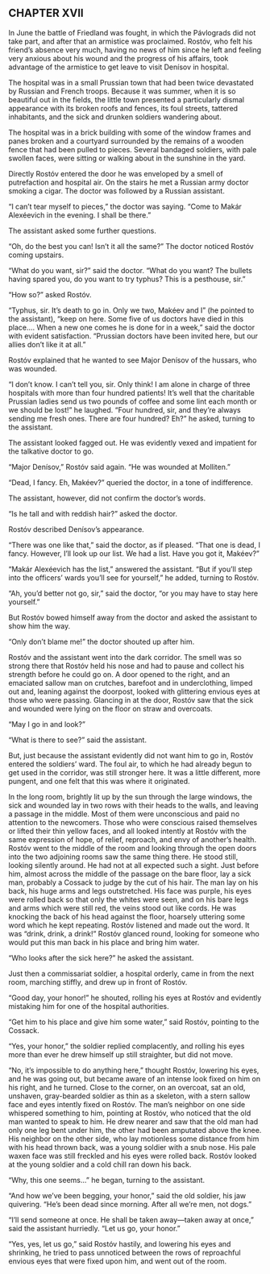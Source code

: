 ## CHAPTER XVII

In June the battle of Friedland was fought, in which the Pávlograds did
not take part, and after that an armistice was proclaimed. Rostóv, who
felt his friend’s absence very much, having no news of him since he
left and feeling very anxious about his wound and the progress of his
affairs, took advantage of the armistice to get leave to visit Denísov
in hospital.

The hospital was in a small Prussian town that had been twice devastated
by Russian and French troops. Because it was summer, when it is so
beautiful out in the fields, the little town presented a particularly
dismal appearance with its broken roofs and fences, its foul streets,
tattered inhabitants, and the sick and drunken soldiers wandering about.

The hospital was in a brick building with some of the window frames and
panes broken and a courtyard surrounded by the remains of a wooden fence
that had been pulled to pieces. Several bandaged soldiers, with pale
swollen faces, were sitting or walking about in the sunshine in the
yard.

Directly Rostóv entered the door he was enveloped by a smell of
putrefaction and hospital air. On the stairs he met a Russian army
doctor smoking a cigar. The doctor was followed by a Russian assistant.

“I can’t tear myself to pieces,” the doctor was saying. “Come to
Makár Alexéevich in the evening. I shall be there.”

The assistant asked some further questions.

“Oh, do the best you can! Isn’t it all the same?” The doctor
noticed Rostóv coming upstairs.

“What do you want, sir?” said the doctor. “What do you want?
The bullets having spared you, do you want to try typhus? This is a
pesthouse, sir.”

“How so?” asked Rostóv.

“Typhus, sir. It’s death to go in. Only we two, Makéev and I” (he
pointed to the assistant), “keep on here. Some five of us doctors have
died in this place.... When a new one comes he is done for in a week,”
said the doctor with evident satisfaction. “Prussian doctors have been
invited here, but our allies don’t like it at all.”

Rostóv explained that he wanted to see Major Denísov of the hussars,
who was wounded.

“I don’t know. I can’t tell you, sir. Only think! I am alone in
charge of three hospitals with more than four hundred patients! It’s
well that the charitable Prussian ladies send us two pounds of coffee
and some lint each month or we should be lost!” he laughed. “Four
hundred, sir, and they’re always sending me fresh ones. There are four
hundred? Eh?” he asked, turning to the assistant.

The assistant looked fagged out. He was evidently vexed and impatient
for the talkative doctor to go.

“Major Denísov,” Rostóv said again. “He was wounded at
Molliten.”

“Dead, I fancy. Eh, Makéev?” queried the doctor, in a tone of
indifference.

The assistant, however, did not confirm the doctor’s words.

“Is he tall and with reddish hair?” asked the doctor.

Rostóv described Denísov’s appearance.

“There was one like that,” said the doctor, as if pleased. “That
one is dead, I fancy. However, I’ll look up our list. We had a list.
Have you got it, Makéev?”

“Makár Alexéevich has the list,” answered the assistant. “But if
you’ll step into the officers’ wards you’ll see for yourself,”
he added, turning to Rostóv.

“Ah, you’d better not go, sir,” said the doctor, “or you may
have to stay here yourself.”

But Rostóv bowed himself away from the doctor and asked the assistant
to show him the way.

“Only don’t blame me!” the doctor shouted up after him.

Rostóv and the assistant went into the dark corridor. The smell was so
strong there that Rostóv held his nose and had to pause and collect
his strength before he could go on. A door opened to the right, and an
emaciated sallow man on crutches, barefoot and in underclothing, limped
out and, leaning against the doorpost, looked with glittering envious
eyes at those who were passing. Glancing in at the door, Rostóv
saw that the sick and wounded were lying on the floor on straw and
overcoats.

“May I go in and look?”

“What is there to see?” said the assistant.

But, just because the assistant evidently did not want him to go in,
Rostóv entered the soldiers’ ward. The foul air, to which he had
already begun to get used in the corridor, was still stronger here. It
was a little different, more pungent, and one felt that this was where
it originated.

In the long room, brightly lit up by the sun through the large windows,
the sick and wounded lay in two rows with their heads to the walls, and
leaving a passage in the middle. Most of them were unconscious and
paid no attention to the newcomers. Those who were conscious raised
themselves or lifted their thin yellow faces, and all looked intently at
Rostóv with the same expression of hope, of relief, reproach, and
envy of another’s health. Rostóv went to the middle of the room and
looking through the open doors into the two adjoining rooms saw the same
thing there. He stood still, looking silently around. He had not at all
expected such a sight. Just before him, almost across the middle of the
passage on the bare floor, lay a sick man, probably a Cossack to judge
by the cut of his hair. The man lay on his back, his huge arms and legs
outstretched. His face was purple, his eyes were rolled back so that
only the whites were seen, and on his bare legs and arms which were
still red, the veins stood out like cords. He was knocking the back of
his head against the floor, hoarsely uttering some word which he kept
repeating. Rostóv listened and made out the word. It was “drink,
drink, a drink!” Rostóv glanced round, looking for someone who would
put this man back in his place and bring him water.

“Who looks after the sick here?” he asked the assistant.

Just then a commissariat soldier, a hospital orderly, came in from the
next room, marching stiffly, and drew up in front of Rostóv.

“Good day, your honor!” he shouted, rolling his eyes at Rostóv and
evidently mistaking him for one of the hospital authorities.

“Get him to his place and give him some water,” said Rostóv,
pointing to the Cossack.

“Yes, your honor,” the soldier replied complacently, and rolling
his eyes more than ever he drew himself up still straighter, but did not
move.

“No, it’s impossible to do anything here,” thought Rostóv,
lowering his eyes, and he was going out, but became aware of an intense
look fixed on him on his right, and he turned. Close to the corner, on
an overcoat, sat an old, unshaven, gray-bearded soldier as thin as a
skeleton, with a stern sallow face and eyes intently fixed on Rostóv.
The man’s neighbor on one side whispered something to him, pointing
at Rostóv, who noticed that the old man wanted to speak to him. He drew
nearer and saw that the old man had only one leg bent under him, the
other had been amputated above the knee. His neighbor on the other side,
who lay motionless some distance from him with his head thrown back, was
a young soldier with a snub nose. His pale waxen face was still freckled
and his eyes were rolled back. Rostóv looked at the young soldier and a
cold chill ran down his back.

“Why, this one seems...” he began, turning to the assistant.

“And how we’ve been begging, your honor,” said the old soldier,
his jaw quivering. “He’s been dead since morning. After all we’re
men, not dogs.”

“I’ll send someone at once. He shall be taken away—taken away at
once,” said the assistant hurriedly. “Let us go, your honor.”

“Yes, yes, let us go,” said Rostóv hastily, and lowering his
eyes and shrinking, he tried to pass unnoticed between the rows of
reproachful envious eyes that were fixed upon him, and went out of the
room.






